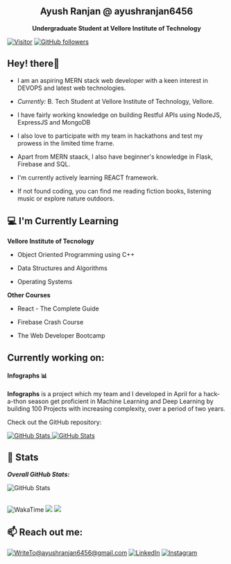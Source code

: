 <!-- ![Ayush Ranjan Banner Image](./banner.png) -->

<h2 align='center'>Ayush Ranjan @ ayushranjan6456</h2>

<p align='center'><b>Undergraduate Student at Vellore Institute of Technology</b></p>

[![Visitor](https://visitor-badge.laobi.icu/badge?page_id=ayushranjan6456)](https://github.com/ayushranjan6456) [![GitHub followers](https://img.shields.io/github/followers/ayushranjan6456.svg?style=social&label=Follow)](https://github.com/ayushranjan6456?tab=followers)


<h2>Hey! there👋</h2>

- I am an aspiring MERN stack web developer with a keen interest in DEVOPS and latest web technologies.

-  <i>Currently:</i> B. Tech Student at Vellore Institute of Technology, Vellore. 

- I have fairly working knowledge on building Restful APIs using NodeJS, ExpressJS and MongoDB

- I also love to participate with my team in hackathons and test my prowess in the limited time frame.

- Apart from MERN staack, I also have beginner's knowledge in Flask, Firebase and SQL.

- I'm currently actively learning REACT framework.

- If not found coding, you can find me reading fiction books, listening music or explore nature outdoors.

<h2>💻 I'm Currently Learning</h2>

**Vellore Institute of Tecnology**

- Object Oriented Programming using C++

- Data Structures and Algorithms 

- Operating Systems

**Other Courses**

- React - The Complete Guide

- Firebase Crash Course

- The Web Developer Bootcamp

<h2>Currently working on:</h2>

<h4>Infographs 📊</h4>

**Infographs** is a project which my team and I developed in April for a hack-a-thon season get proficient in Machine Learning and Deep Learning by building 100 Projects with increasing complexity, over a period of two years.

Check out the GitHub repository:

<div>

<p>

<a  href="https://github.com/ayushranjan6456/Infographs">

<img  src="https://github-readme-stats.vercel.app/api/pin/?username=ayushranjan6456&repo=Infographs&show_owner=True"  alt="GitHub Stats" />

</a>

<a  href="https://github.com/ayushranjan6456/EduRecruit">

<img  src="https://github-readme-stats.vercel.app/api/pin/?username=ayushranjan6456&repo=EduRecruit&show_owner=True"  alt="GitHub Stats" />

</a>

</p>

</div>

<h2>👀 Stats</h2>

<div>

<p align="center">

<!-- <b><em>Now listening to:</em></b>  <br/>

<img  src="https://spotify-github-profile.vercel.app/api/view?uid=ayushranjan6456&cover_image=true&theme=novatorem"  alt="Now Listenting to" />
-->
</p>

<p align="center">

<b><em>Overall GitHub Stats:</em></b> <br/>

<img  src="https://github-readme-streak-stats.herokuapp.com/?user=ayushranjan6456"  alt="GitHub Stats" /> <br/><br/>


<img  src="https://github-readme-stats.vercel.app/api/wakatime?username=ayushranjan6456&&show_icons=true&hide_border=false&title_color=ffffff&text_color=daf7dc&icon_color=bb2acf&bg_color=191919" alt="WakaTime" />

  

<img  src="https://github-readme-stats.vercel.app/api?username=ayushranjan6456&&show_icons=true&hide_border=false&title_color=ffffff&text_color=daf7dc&icon_color=bb2acf&bg_color=191919">

  

<img  src="https://github-readme-stats.vercel.app/api/top-langs/?username=ayushranjan6456&layout=compact&hide_border=false&title_color=ffffff&text_color=daf7dc&icon_color=bb2acf&bg_color=191919">

</p>

</div>


<h2>📫 Reach out me:</h2>

<a  href="mailto:WriteTo@ayushranjan6456@gmail.com">![WriteTo@ayushranjan6456@gmail.com](https://img.shields.io/badge/Gmail-D14836?style=for-the-badge&logo=gmail&logoColor=white)</a> <a  href="https://www.linkedin.com/in/ayushranjan6456/">![LinkedIn](https://img.shields.io/badge/LinkedIn-0077B5?style=for-the-badge&logo=linkedin&logoColor=white)</a> <a  href="https://www.instagram.com/ayush.ranjan02/">![Instagram](https://img.shields.io/badge/Instagram-88128f?style=for-the-badge&logo=instagram&logoColor=white)</a>
